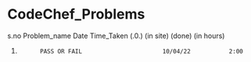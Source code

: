# CodeChef_Problems
 s.no        Problem_name                        Date          Time_Taken 
(.0.)         (in site)                         (done)         (in hours)

1.           PASS OR FAIL                       10/04/22           2:00
